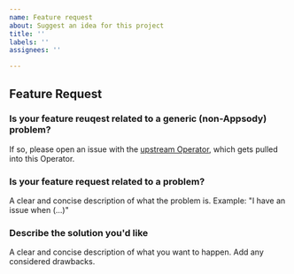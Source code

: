 ```yaml
---
name: Feature request
about: Suggest an idea for this project
title: ''
labels: ''
assignees: ''

---
```


## Feature Request

### Is your feature reuqest related to a generic (non-Appsody) problem?

If so, please open an issue with the [upstream Operator](https://github.com/application-stacks/runtime-component-operator/issues), which gets pulled into this Operator.

### Is your feature request related to a problem?

A clear and concise description of what the problem is. Example: "I have an issue when (...)"

### Describe the solution you'd like

A clear and concise description of what you want to happen. Add any considered drawbacks.
